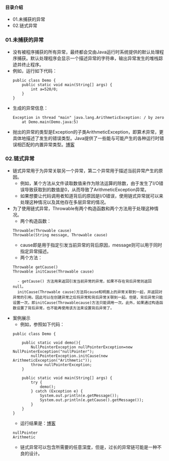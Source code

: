 #### 目录介绍
- 01.未捕获的异常
- 02.链式异常




### 01.未捕获的异常
- 没有被程序捕获的所有异常，最终都会交由Java运行时系统提供的默认处理程序捕获。默认处理程序会显示一个描述异常的字符串，输出异常发生的堆栈踪迹并终止程序。
- 例如，运行如下代码：
    ```
    public class Demo {
    	public static void main(String[] args) {
    		int a=520/0;
    	}
    }
    ```
- 生成的异常信息：
    ```
    Exception in thread "main" java.lang.ArithmeticException: / by zero
    	at Demo.main(Demo.java:5)
    ```
- 抛出的异常的类型是Exception的子类ArithmeticException，即算术异常，更具体地描述了发生的错误类型。Java提供了一些能与可能产生的各种运行时错误相匹配的内置异常类型。[博客](https://github.com/yangchong211/YCBlogs)




### 02.链式异常
- 链式异常用于为异常关联另一个异常，第二个异常用于描述当前异常产生的原因。
    - 例如，某个方法从文件读取数值来作为除法运算的除数，由于发生了I/O错误导致获取到的数值是0，从而导致了ArithmeticException异常。
    - 如果想要让代码调用者知道背后的原因是I/O错误，使用链式异常就可以来处理这种情况以及其他存在多层异常的情况。
- 为了使用链式异常，Throwable有两个构造函数和两个方法用于处理这种情况。
    - 两个构造函数：
    ```
    Throwable(Throwable cause)
    Throwable(String message, Throwable cause)
    ```
    - cause即是用于指定引发当前异常的背后原因，message则可以用于同时指定异常描述。
    - 两个方法：
    ```
    Throwable getCause()
    Throwable initCause(Throwable cause)
    ```
        - getCause() 方法用来返回引发当前异常的异常，如果不存在背后异常则返回null。
        initCause(Throwable cause)方法将cause和明面上的异常关联到一起，并返回对异常的引用。因此可以在创建异常之后将异常和背后异常关联到一起。但是，背后异常只能设置一次，即initCause(Throwablecause)方法只能调用一次。此外，如果通过构造函数设置了背后异常，也不能再使用该方法来设置背后异常了。
- 案例展示
    - 例如，参照如下代码：
    ```
    public class Demo {
    	
    	public static void demo(){
    		NullPointerException nullPointerException=new NullPointerException("nullPointer");
    		nullPointerException.initCause(new ArithmeticException("Arithmetic"));
    		throw nullPointerException;
    	}
    
    	public static void main(String[] args) {
    		try {
    			demo();
    		} catch (Exception e) {
    			System.out.println(e.getMessage());
    			System.out.println(e.getCause().getMessage());
    		}
    	}
    }
    ```
    - 运行结果是：[博客](https://github.com/yangchong211/YCBlogs)
    ```
    nullPointer
    Arithmetic
    ```
    - 链式异常可以包含所需要的任意深度，但是，过长的异常链可能是一种不良的设计。





